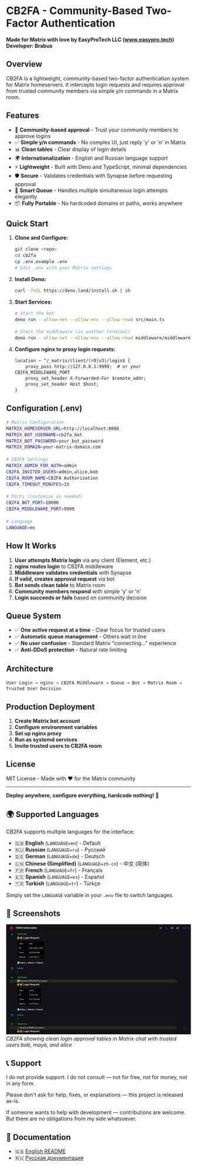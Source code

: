 # CB2FA - Community-Based Two-Factor Authentication

**Made for Matrix with love by EasyProTech LLC (www.easypro.tech)**  
**Developer: Brabus**

## Overview

CB2FA is a lightweight, community-based two-factor authentication system for Matrix homeservers. It intercepts login requests and requires approval from trusted community members via simple y/n commands in a Matrix room.

## Features

- 🔐 **Community-based approval** - Trust your community members to approve logins
- ✅ **Simple y/n commands** - No complex UI, just reply 'y' or 'n' in Matrix 
- 📊 **Clean tables** - Clear display of login details
- 🌍 **Internationalization** - English and Russian language support
- ⚡ **Lightweight** - Built with Deno and TypeScript, minimal dependencies
- 🛡️ **Secure** - Validates credentials with Synapse before requesting approval
- 🔄 **Smart Queue** - Handles multiple simultaneous login attempts elegantly
- 📦 **Fully Portable** - No hardcoded domains or paths, works anywhere

## Quick Start

1. **Clone and Configure:**
   ```bash
   git clone <repo>
   cd cb2fa
   cp .env.example .env
   # Edit .env with your Matrix settings
   ```

2. **Install Deno:**
   ```bash
   curl -fsSL https://deno.land/install.sh | sh
   ```

3. **Start Services:**
   ```bash
   # Start the bot
   deno run --allow-net --allow-env --allow-read src/main.ts

   # Start the middleware (in another terminal)
   deno run --allow-net --allow-env --allow-read middleware/middleware.ts
   ```

4. **Configure nginx to proxy login requests:**
   ```nginx
   location ~ ^/_matrix/client/(r0|v3)/login$ {
       proxy_pass http://127.0.0.1:9999;  # or your CB2FA_MIDDLEWARE_PORT
       proxy_set_header X-Forwarded-For $remote_addr;
       proxy_set_header Host $host;
   }
   ```

## Configuration (.env)

```bash
# Matrix Configuration
MATRIX_HOMESERVER_URL=http://localhost:8008
MATRIX_BOT_USERNAME=cb2fa_bot
MATRIX_BOT_PASSWORD=your_bot_password
MATRIX_DOMAIN=your-matrix-domain.com

# CB2FA Settings  
MATRIX_ADMIN_FOR_AUTH=admin
CB2FA_INVITED_USERS=admin,alice,bob
CB2FA_ROOM_NAME=CB2FA Authorization
CB2FA_TIMEOUT_MINUTES=15

# Ports (customize as needed)
CB2FA_BOT_PORT=10000
CB2FA_MIDDLEWARE_PORT=9999

# Language
LANGUAGE=en
```

## How It Works

1. **User attempts Matrix login** via any client (Element, etc.)
2. **nginx routes login** to CB2FA middleware
3. **Middleware validates credentials** with Synapse
4. **If valid, creates approval request** via bot
5. **Bot sends clean table** to Matrix room
6. **Community members respond** with simple 'y' or 'n'
7. **Login succeeds or fails** based on community decision

## Queue System

- ✅ **One active request at a time** - Clear focus for trusted users
- ✅ **Automatic queue management** - Others wait in line
- ✅ **No user confusion** - Standard Matrix "connecting..." experience
- ✅ **Anti-DDoS protection** - Natural rate limiting

## Architecture

```
User Login → nginx → CB2FA Middleware → Queue → Bot → Matrix Room → Trusted User Decision
```

## Production Deployment

1. **Create Matrix bot account**
2. **Configure environment variables**
3. **Set up nginx proxy**
4. **Run as systemd services**
5. **Invite trusted users to CB2FA room**

## License

MIT License - Made with ❤️ for the Matrix community

---

**Deploy anywhere, configure everything, hardcode nothing!** 🚀

## 🌍 Supported Languages

CB2FA supports multiple languages for the interface:

- 🇬🇧 **English** (`LANGUAGE=en`) - Default
- 🇷🇺 **Russian** (`LANGUAGE=ru`) - Русский
- 🇩🇪 **German** (`LANGUAGE=de`) - Deutsch  
- 🇨🇳 **Chinese (Simplified)** (`LANGUAGE=zh-cn`) - 中文 (简体)
- 🇫🇷 **French** (`LANGUAGE=fr`) - Français
- 🇪🇸 **Spanish** (`LANGUAGE=es`) - Español
- 🇹🇷 **Turkish** (`LANGUAGE=tr`) - Türkçe

Simply set the `LANGUAGE` variable in your `.env` file to switch languages.

## 📸 Screenshots

![CB2FA in action](screens/chat.jpg)
*CB2FA showing clean login approval tables in Matrix chat with trusted users bob, maya, and alice*

## 📞 Support

I do not provide support. I do not consult — not for free, not for money, not in any form.

Please don't ask for help, fixes, or explanations — this project is released as-is.

If someone wants to help with development — contributions are welcome. But there are no obligations from my side whatsoever.

## 📖 Documentation

- 🇬🇧 [English README](README.md)
- 🇷🇺 [Русская документация](README_RU.md)

